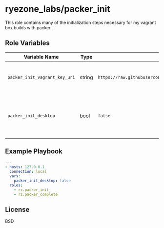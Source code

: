 ryezone_labs/packer_init
=========

This role contains many of the initialization steps necessary for my vagrant box
builds with packer.


Role Variables
--------------

| Variable Name | Type | Default Value | Description |
| ------------- | ---- | ------------- | ----------- |
| `packer_init_vagrant_key_uri` | string | `https://raw.githubusercontent.com/hashicorp/vagrant/master/keys/vagrant.pub` | URI to vagrant public insecure key. |
| `packer_init_desktop` | bool | `false` | Flag to toggle logic specific to Ubuntu Desktop vagrant boxes. |


Example Playbook
----------------

```yaml
---
- hosts: 127.0.0.1
  connection: local
  vars:
    packer_init_desktop: false
  roles:
    - rz.packer_init
    - rz.packer_complete
```

License
-------

BSD
